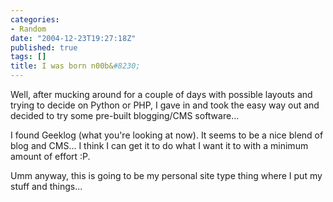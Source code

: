 ```yaml
---
categories:
- Random
date: "2004-12-23T19:27:18Z"
published: true
tags: []
title: I was born n00b&#8230;
---
```


Well, after mucking around for a couple of days with possible layouts
and trying to decide on Python or PHP, I gave in and took the easy way
out and decided to try some pre-built blogging/CMS software...

I found Geeklog (what you're looking at now). It seems to be a nice
blend of blog and CMS... I think I can get it to do what I want it to
with a minimum amount of effort :P.

Umm anyway, this is going to be my personal site type thing where I put
my stuff and things...
